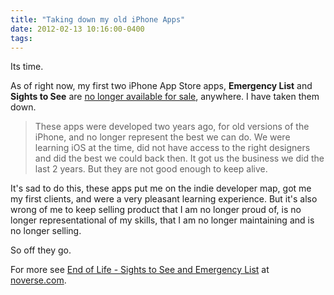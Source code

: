 ```yaml
---
title: "Taking down my old iPhone Apps"
date: 2012-02-13 10:16:00-0400
tags: 
---
```


Its time.

As of right now, my first two iPhone App Store apps, **Emergency List** and **Sights to See** are [no longer available for sale](http://www.noverse.com/blog/2012/02/end-of-life-sights-to-see-and-emergency-list/), anywhere. I have taken them down.

> These apps were developed two years ago, for old versions of the iPhone, and no longer represent the best we can do. We were learning iOS at the time, did not have access to the right designers and did the best we could back then. It got us the business we did the last 2 years. But they are not good enough to keep alive.

It's sad to do this, these apps put me on the indie developer map, got me my first clients, and were a very pleasant learning experience. But it's also wrong of me to keep selling product that I am no longer proud of, is no longer representational of my skills, that I am no longer maintaining and is no longer selling.

So off they go.

For more see [End of Life - Sights to See and Emergency List](http://www.noverse.com/blog/2012/02/end-of-life-sights-to-see-and-emergency-list/) at [noverse.com](http://www.noverse.com).
